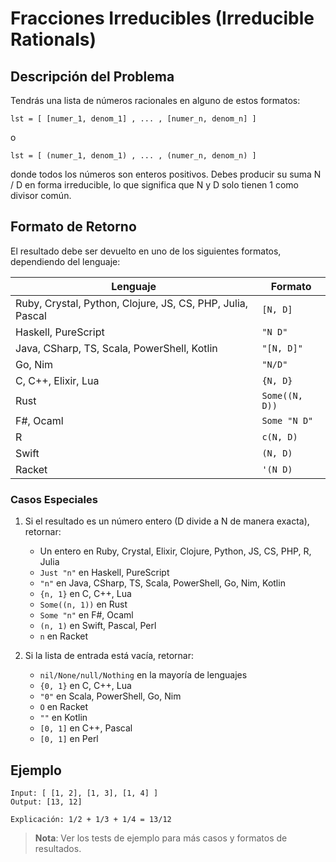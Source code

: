 # Fracciones Irreducibles (Irreducible Rationals)

## Descripción del Problema

Tendrás una lista de números racionales en alguno de estos formatos:

```
lst = [ [numer_1, denom_1] , ... , [numer_n, denom_n] ]
```
o
```
lst = [ (numer_1, denom_1) , ... , (numer_n, denom_n) ]
```

donde todos los números son enteros positivos. Debes producir su suma N / D en forma irreducible, lo que significa que N y D solo tienen 1 como divisor común.

## Formato de Retorno

El resultado debe ser devuelto en uno de los siguientes formatos, dependiendo del lenguaje:

| Lenguaje | Formato |
|----------|---------|
| Ruby, Crystal, Python, Clojure, JS, CS, PHP, Julia, Pascal | `[N, D]` |
| Haskell, PureScript | `"N D"` |
| Java, CSharp, TS, Scala, PowerShell, Kotlin | `"[N, D]"` |
| Go, Nim | `"N/D"` |
| C, C++, Elixir, Lua | `{N, D}` |
| Rust | `Some((N, D))` |
| F#, Ocaml | `Some "N D"` |
| R | `c(N, D)` |
| Swift | `(N, D)` |
| Racket | `'(N D)` |

### Casos Especiales

1. Si el resultado es un número entero (D divide a N de manera exacta), retornar:
   - Un entero en Ruby, Crystal, Elixir, Clojure, Python, JS, CS, PHP, R, Julia
   - `Just "n"` en Haskell, PureScript
   - `"n"` en Java, CSharp, TS, Scala, PowerShell, Go, Nim, Kotlin
   - `{n, 1}` en C, C++, Lua
   - `Some((n, 1))` en Rust
   - `Some "n"` en F#, Ocaml
   - `(n, 1)` en Swift, Pascal, Perl
   - `n` en Racket

2. Si la lista de entrada está vacía, retornar:
   - `nil/None/null/Nothing` en la mayoría de lenguajes
   - `{0, 1}` en C, C++, Lua
   - `"0"` en Scala, PowerShell, Go, Nim
   - `O` en Racket
   - `""` en Kotlin
   - `[0, 1]` en C++, Pascal
   - `[0, 1]` en Perl

## Ejemplo

```
Input: [ [1, 2], [1, 3], [1, 4] ]
Output: [13, 12]

Explicación: 1/2 + 1/3 + 1/4 = 13/12
```

> **Nota**: Ver los tests de ejemplo para más casos y formatos de resultados.
